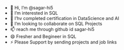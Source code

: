 - 👋 Hi, I’m @sagar-hi5
- 👀 I’m interested in SQL
- 🌱 I’hv completed certification in DataScience and AI
- 💞️ I’m looking to collaborate on SQL Projects
- 📫 reach me through github id sagar-hi5
- 😄 Fresher and Begineer in SQL
- ⚡ Please Support by sending projects and job links

<!---
sagar-hi5/sagar-hi5 is a ✨ special ✨ repository because its `README.md` (this file) appears on your GitHub profile.
You can click the Preview link to take a look at your changes.
--->
